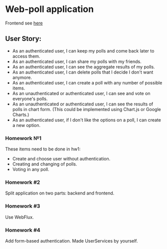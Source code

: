 # Web-poll application
Frontend see [here](https://github.com/MaxHlystov/polling-app-react-frontend)

## User Story:

-    As an authenticated user, I can keep my polls and come back later to access them.
-    As an authenticated user, I can share my polls with my friends.
-    As an authenticated user, I can see the aggregate results of my polls.
-    As an authenticated user, I can delete polls that I decide I don't want anymore.
-    As an authenticated user, I can create a poll with any number of possible items.
-    As an unauthenticated or authenticated user, I can see and vote on everyone's polls.
-    As an unauthenticated or authenticated user, I can see the results of polls in chart form. (This could be implemented using Chart.js or Google Charts.)
-    As an authenticated user, if I don't like the options on a poll, I can create a new option.

### Homework №1
These items need to be done in hw1:
- Create and choose user without authentication.
- Creating and changing of polls.
- Voting in any poll.


### Homework #2
Split application on two parts: backend and frontend.

### Homework #3
Use WebFlux. 

### Homework #4
Add form-based authentication.
Made UserServices by yourself.
